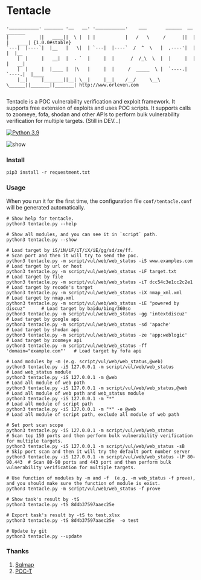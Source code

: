 # Tentacle

```
.___________. _______ .__   __. .___________.    ___       ______  __       _______
|           ||   ____||  \ |  | |           |   /   \     /      ||  |     |   ____| {1.0.0#stable}
`---|  |----`|  |__   |   \|  | `---|  |----`  /  ^  \   |  ,----'|  |     |  |__
    |  |     |   __|  |  . `  |     |  |      /  /_\  \  |  |     |  |     |   __|
    |  |     |  |____ |  |\   |     |  |     /  _____  \ |  `----.|  `----.|  |____
    |__|     |_______||__| \__|     |__|    /__/     \__\ \______||_______||_______| http://www.orleven.com


```

Tentacle is a POC vulnerability verification and exploit framework. It supports free extension of exploits and uses POC scripts. It supports calls to zoomeye, fofa, shodan and other APIs to perform bulk vulnerability verification for multiple targets. (Still in DEV...)

[![Python 3.9](https://img.shields.io/badge/python-3.9-yellow.svg)](https://www.python.org/)

![show](show/test.png)

### Install

```
pip3 install -r requestment.txt
```

### Usage

When you run it for the first time, the configuration file `conf/tentacle.conf` will be generated automatically.

```
# Show help for tentacle.
python3 tentacle.py --help

# Show all modules, and you can see it in `script` path.
python3 tentacle.py --show

# Load target by iS/iN/iF/iT/iX/iE/gg/sd/ze/ff.
# Scan port and then it will try to send the poc.
python3 tentacle.py -m script/vul/web/web_status -iS www.examples.com         # Load target by url or host 
python3 tentacle.py -m script/vul/web/web_status -iF target.txt               # Load target by file
python3 tentacle.py -m script/vul/web/web_status -iT dcc54c3e1cc2c2e1         # Load target by recode's target
python3 tentacle.py -m script/vul/web/web_status -iX nmap_xml.xml             # Load target by nmap.xml
python3 tentacle.py -m script/vul/web/web_status -iE "powered by discuz"      # Load target by baidu/bing/360so
python3 tentacle.py -m script/vul/web/web_status -gg 'intextdiscuz'           # Load target by google api
python3 tentacle.py -m script/vul/web/web_status -sd 'apache'                 # Load target by shodan api
python3 tentacle.py -m script/vul/web/web_status -ze 'app:weblogic'           # Load target by zoomeye api
python3 tentacle.py -m script/vul/web/web_status -ff 'domain="example.com"'   # Load target by fofa api

# Load modules by -m (e.g. script/vul/web/web_status,@web)
python3 tentacle.py -iS 127.0.0.1 -m script/vul/web/web_status                # Load web_status module
python3 tentacle.py -iS 127.0.0.1 -m @web                                     # Load all module of web path
python3 tentacle.py -iS 127.0.0.1 -m script/vul/web/web_status,@web           # Load all module of web path and web_status module
python3 tentacle.py -iS 127.0.0.1 -m "*"                                      # Load all module of script path
python3 tentacle.py -iS 127.0.0.1 -m "*" -e @web                              # Load all module of script path, exclude all module of web path

# Set port scan scope
python3 tentacle.py -iS 127.0.0.1 -m script/vul/web/web_status                # Scan top 150 ports and then perform bulk vulnerability verification for multiple targets.
python3 tentacle.py -iS 127.0.0.1 -m script/vul/web/web_status -sB            # Skip port scan and then it will try the default port number server
python3 tentacle.py -iS 127.0.0.1 -m script/vul/web/web_status -lP 80-90,443  # Scan 80-90 ports and 443 port and then perform bulk vulnerability verification for multiple targets.

# Use function of modules by -m and -f  (e.g. -m web_status -f prove), and you should make sure the function of module is exist.
python3 tentacle.py -m script/vul/web/web_status -f prove

# Show task's result by -tS 
python3 tentacle.py -tS 8d4b37597aaec25e

# Export task's result by -tS to test.xlsx
python3 tentacle.py -tS 8d4b37597aaec25e  -o test

# Update by git
python3 tentacle.py --update
```


### Thanks

1. [Sqlmap](https://github.com/sqlmapproject/sqlmap)
2. [POC-T](https://github.com/Xyntax/POC-T)

